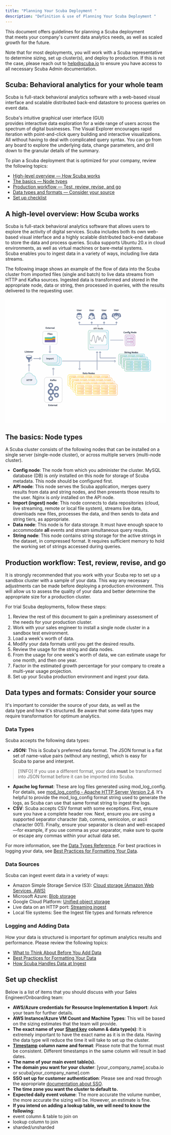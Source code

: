 ```yaml
---
title: "Planning Your Scuba Deployment "
description: "Definition & use of Planning Your Scuba Deployment "
---
```


This document offers guidelines for planning a Scuba deployment that meets your company's current data analytics needs, as well as scaled growth for the future.

Note that for most deployments, you will work with a Scuba representative to determine sizing, set up cluster(s), and deploy to production. If this is not the case, please reach out to [help@scuba.io](mailto:help@scuba.io) to ensure you have access to all necessary Scuba Admin documentation.

## Scuba: Behavioral analytics for your whole team

Scuba is full-stack behavioral analytics software with a web-based visual interface and scalable distributed back-end datastore to process queries on event data.

Scuba's intuitive graphical user interface (GUI) provides interactive data exploration for a wide range of users across the spectrum of digital businesses. The Visual Explorer encourages rapid iteration with point-and-click query building and interactive visualizations. All without having to deal with complicated query syntax. You can go from any board to explore the underlying data, change parameters, and drill down to the granular details of the summary.

To plan a Scuba deployment that is optimized for your company, review the following topics:

- [High-level overview — How Scuba works](https://interana.atlassian.net/wiki/spaces/SGV/pages/2139261299#High-level-overview%E2%80%94how-Scuba-works)
- [The basics — Node types](https://interana.atlassian.net/wiki/spaces/SGV/pages/2139261299/Planning+Your+Scuba+Deployment+v5#%5BinlineExtension%5DThe-Basics-%E2%80%94-System-Requirements)
- [Production workflow — Test, review, revise, and go](https://interana.atlassian.net/wiki/spaces/SGV/pages/2139261299/Planning+Your+Scuba+Deployment+v5#%5BinlineExtension%5DProduction-Workflow-%E2%80%94-Test%2C-Review%2C-Revise%2C-and-Go)
- [Data types and formats — Consider your source](https://interana.atlassian.net/wiki/spaces/SGV/pages/2139261299/Planning+Your+Scuba+Deployment+v5#%5BinlineExtension%5DData-Types-and-Formats-%E2%80%94-Consider-Your-Source)
- [Set up checklist](#setup)

## A high-level overview: How Scuba works

Scuba is full-stack behavioral analytics software that allows users to explore the activity of digital services. Scuba includes both its own web-based visual interface and a highly scalable distributed back-end database to store the data and process queries. Scuba supports Ubuntu 20.x in cloud environments, as well as virtual machines or bare-metal systems. Scuba enables you to ingest data in a variety of ways, including live data streams.

The following image shows an example of the flow of data into the Scuba cluster from imported files (single and batch) to live data streams from HTTP and Kafka sources. Ingested data is transformed and stored in the appropriate node, data or string, then processed in queries, with the results delivered to the requesting user.

![](./attachments/ClusterArchitecture.jpg)

## The basics: Node types

A Scuba cluster consists of the following nodes that can be installed on a single server (single-node cluster), or across multiple servers (multi-node cluster).

- **Config node**: The node from which you administer the cluster. MySQL database (DB) is *only* installed on this node for storage of Scuba metadata. This node should be configured first.
- **API node**: This node serves the Scuba application, merges query results from data and string nodes, and then presents those results to the user. Nginx is *only* installed on the API node.
- **Import (ingest) node**: This node connects to data repositories (cloud, live streaming, remote or local file system), streams live data, downloads new files, processes the data, and then sends to data and string tiers, as appropriate.
- **Data node**: This node is for data storage. It must have enough space to accommodate **all** events and stream simultaneous query results.
- **String node**: This node contains string storage for the active strings in the dataset, in compressed format. It requires sufficient memory to hold the working set of strings accessed during queries.

## Production workflow: Test, review, revise, and go

It is strongly recommended that you work with your Scuba rep to set up a sandbox cluster with a sample of your data. This way any necessary adjustments can be made before deploying a production environment. This will allow us to assess the quality of your data and better determine the appropriate size for a production cluster.

For trial Scuba deployments, follow these steps:

1. Review the rest of this document to gain a preliminary assessment of the needs for your production cluster.
2. Work with your sales engineer to install a single node cluster in a sandbox test environment.
3. Load a week's worth of data.
4. Modify your data formats until you get the desired results.
5. Review the usage for the string and data nodes.
6. From the usage for one week's worth of data, we can estimate usage for one month, and then one year.
7. Factor in the estimated growth percentage for your company to create a multi-year usage projection.
8. Set up your Scuba production environment and ingest your data.

## Data types and formats: Consider your source

It's important to consider the source of your data, as well as the data type and how it's structured. Be aware that some data types may require transformation for optimum analytics.

### Data Types

Scuba accepts the following data types:

- **JSON:** This is Scuba's preferred data format. The JSON format is a flat set of name-value pairs (without any nesting), which is easy for Scuba to parse and interpret.

> [!INFO]
> If you use a different format, your data **must** be transformed into JSON format before it can be imported into Scuba.

- **Apache log format**: These are log files generated using mod_log_config. For details, see [mod_log_config - Apache HTTP Server Version 2.4](http://httpd.apache.org/docs/current/mod/mod_log_config.html). It's helpful to provide the mod_log_config format string used to generate the logs, as Scuba can use that same format string to ingest the logs.
- **CSV**: Scuba accepts CSV format with some exceptions. First, ensure sure you have a complete header row. Next, ensure you are using a supported separator character (tab, comma, semicolon, or ascii character 001). Finally, ensure your separator is clean and well-escaped—for example, if you use comma as your separator, make sure to quote or escape any commas within your actual data set.

For more information, see the [Data Types Reference](../admin-guides/managing-your-data/data-types-reference). For best practices in logging your data, see [Best Practices for Formatting Your Data](../admin-guides/managing-your-data/best-practices-for-formatting-data-for-ingest).

### Data Sources

Scuba can ingest event data in a variety of ways:

- Amazon Simple Storage Service (S3): [Cloud storage (Amazon Web Services, AWS)](https://aws.amazon.com/s3/)
- Microsoft Azure: [Blob storage](https://azure.microsoft.com/en-us/services/storage/blobs/)
- Google Cloud Platform: [Unified object storage](https://cloud.google.com/storage/)
- Live data on an HTTP port: [Streaming ingest](/measure_iq/glossary/streaming-ingest)
- Local file systems: See the Ingest file types and formats reference

### Logging and Adding Data

How your data is structured is important for optimum analytics results and performance. Please review the following topics:

- [What to Think About Before You Add Data](../admin-guides/managing-your-data/what-to-think-about-before-you-add-data)
- [Best Practices for Formatting Your Data](../admin-guides/managing-your-data/best-practices-for-formatting-data-for-ingest)
- [How Scuba Handles Data at Ingest](https://scuba.atlassian.net/wiki/spaces/SGV/pages/2139261299/Planning+Your+Scuba+Deployment+v5)

## Set up checklist

Below is a list of items that you should discuss with your Sales Engineer/Onboarding team:

- **AWS/Azure credentials for Resource Implementation & Import**: Ask your team for further details.
- **AWS Instance/Azure VM Count and Machine Types**: This will be based on the sizing estimates that the team will provide.
- **The exact name of your** [**Shard key**](https://docs.scuba.io/guides/shard-key) **column & data type(s)**: It is extremely important to have the exact name as it is in the data. Having the data type will reduce the time it will take to set up the cluster.
- [**Timestamp**](https://docs.scuba.io/guides/v5-timestamp) **column name and format**: Please note that the format must be consistent. Different timestamps in the same column will result in bad dates.
- **The name of your main event table(s).**
- **The domain you want for your cluster**: \[your_company_name\].scuba.io or scuba\[your_company_name\].com
- **SSO set up for customer authentication**: Please see and read through the appropriate [documentation about SSO](../admin-guides/set-up-an-authentication-provider-sso).
- **The time zone you want the cluster to default to.**
- **Expected daily event volume**: The more accurate the volume number, the more accurate the sizing will be. However, an estimate is fine.
- **If you intend on adding a lookup table, we will need to know the following**:
- event column & table to join on
- lookup column to join
- sharded/unsharded
